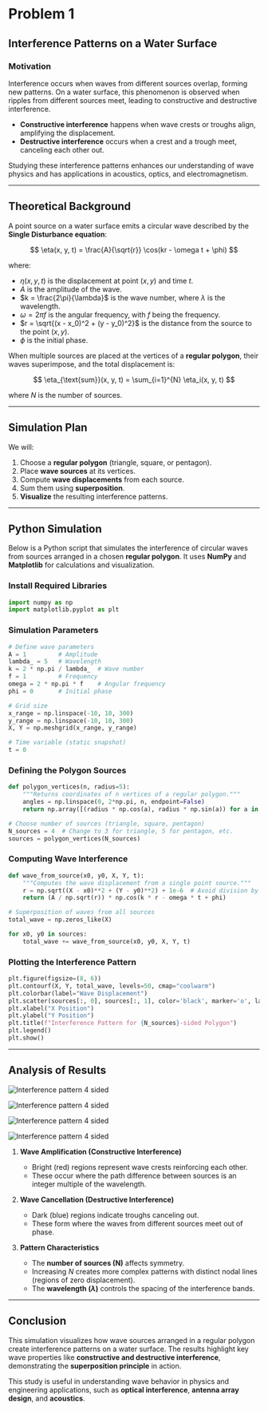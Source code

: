 # Problem 1  

## **Interference Patterns on a Water Surface**
### **Motivation**
Interference occurs when waves from different sources overlap, forming new patterns. On a water surface, this phenomenon is observed when ripples from different sources meet, leading to constructive and destructive interference.  
- **Constructive interference** happens when wave crests or troughs align, amplifying the displacement.  
- **Destructive interference** occurs when a crest and a trough meet, canceling each other out.  

Studying these interference patterns enhances our understanding of wave physics and has applications in acoustics, optics, and electromagnetism.

---

## **Theoretical Background**
A point source on a water surface emits a circular wave described by the **Single Disturbance equation**:

$$
\eta(x, y, t) = \frac{A}{\sqrt{r}} \cos(kr - \omega t + \phi)
$$

where:  
- $\eta(x, y, t)$ is the displacement at point $(x, y)$ and time $t$.  
- $A$ is the amplitude of the wave.  
- $k = \frac{2\pi}{\lambda}$ is the wave number, where $\lambda$ is the wavelength.  
- $\omega = 2\pi f$ is the angular frequency, with $f$ being the frequency.  
- $r = \sqrt{(x - x_0)^2 + (y - y_0)^2}$ is the distance from the source to the point $(x, y)$.  
- $\phi$ is the initial phase.  

When multiple sources are placed at the vertices of a **regular polygon**, their waves superimpose, and the total displacement is:

$$
\eta_{\text{sum}}(x, y, t) = \sum_{i=1}^{N} \eta_i(x, y, t)
$$

where $N$ is the number of sources.

---

## **Simulation Plan**
We will:
1. Choose a **regular polygon** (triangle, square, or pentagon).
2. Place **wave sources** at its vertices.
3. Compute **wave displacements** from each source.
4. Sum them using **superposition**.
5. **Visualize** the resulting interference patterns.

---

## **Python Simulation**
Below is a Python script that simulates the interference of circular waves from sources arranged in a chosen **regular polygon**. It uses **NumPy** and **Matplotlib** for calculations and visualization.

### **Install Required Libraries**
```python
import numpy as np
import matplotlib.pyplot as plt
```

### **Simulation Parameters**
```python
# Define wave parameters
A = 1         # Amplitude
lambda_ = 5   # Wavelength
k = 2 * np.pi / lambda_  # Wave number
f = 1         # Frequency
omega = 2 * np.pi * f    # Angular frequency
phi = 0       # Initial phase

# Grid size
x_range = np.linspace(-10, 10, 300)
y_range = np.linspace(-10, 10, 300)
X, Y = np.meshgrid(x_range, y_range)

# Time variable (static snapshot)
t = 0
```

### **Defining the Polygon Sources**
```python
def polygon_vertices(n, radius=5):
    """Returns coordinates of n vertices of a regular polygon."""
    angles = np.linspace(0, 2*np.pi, n, endpoint=False)
    return np.array([(radius * np.cos(a), radius * np.sin(a)) for a in angles])

# Choose number of sources (triangle, square, pentagon)
N_sources = 4  # Change to 3 for triangle, 5 for pentagon, etc.
sources = polygon_vertices(N_sources)
```

### **Computing Wave Interference**
```python
def wave_from_source(x0, y0, X, Y, t):
    """Computes the wave displacement from a single point source."""
    r = np.sqrt((X - x0)**2 + (Y - y0)**2) + 1e-6  # Avoid division by zero
    return (A / np.sqrt(r)) * np.cos(k * r - omega * t + phi)

# Superposition of waves from all sources
total_wave = np.zeros_like(X)

for x0, y0 in sources:
    total_wave += wave_from_source(x0, y0, X, Y, t)
```

### **Plotting the Interference Pattern**
```python
plt.figure(figsize=(8, 6))
plt.contourf(X, Y, total_wave, levels=50, cmap="coolwarm")
plt.colorbar(label="Wave Displacement")
plt.scatter(sources[:, 0], sources[:, 1], color='black', marker='o', label="Sources")
plt.xlabel("X Position")
plt.ylabel("Y Position")
plt.title(f"Interference Pattern for {N_sources}-sided Polygon")
plt.legend()
plt.show()
```

---

## **Analysis of Results**

![Interference pattern 4 sided](plotInterference3.png)

![Interference pattern 4 sided](plotInterference.png)

![Interference pattern 4 sided](plotInterference5.png)

![Interference pattern 4 sided](plotInterference6.png)

1. **Wave Amplification (Constructive Interference)**  

   - Bright (red) regions represent wave crests reinforcing each other.  
   - These occur where the path difference between sources is an integer multiple of the wavelength.  

2. **Wave Cancellation (Destructive Interference)**

   - Dark (blue) regions indicate troughs canceling out.  
   - These form where the waves from different sources meet out of phase.  

3. **Pattern Characteristics** 
 
   - The **number of sources (N)** affects symmetry.  
   - Increasing $N$ creates more complex patterns with distinct nodal lines (regions of zero displacement).  
   - The **wavelength ($\lambda$)** controls the spacing of the interference bands.

---
## **Conclusion**
This simulation visualizes how wave sources arranged in a regular polygon create interference patterns on a water surface. The results highlight key wave properties like **constructive and destructive interference**, demonstrating the **superposition principle** in action.  

This study is useful in understanding wave behavior in physics and engineering applications, such as **optical interference**, **antenna array design**, and **acoustics**.
